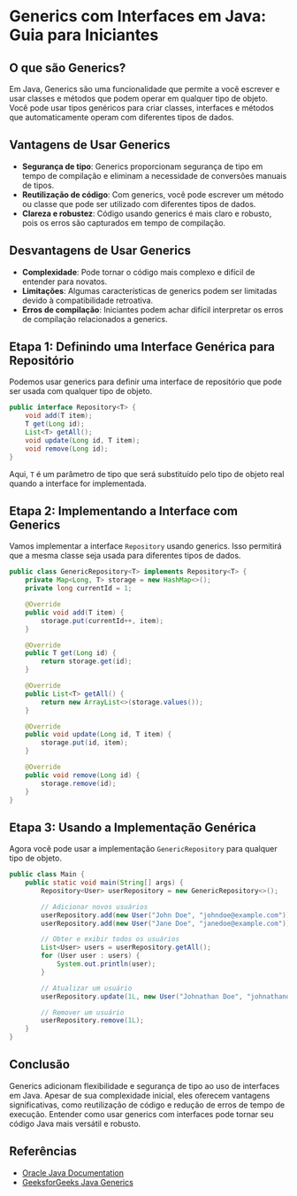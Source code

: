 
# Generics com Interfaces em Java: Guia para Iniciantes

## O que são Generics?

Em Java, Generics são uma funcionalidade que permite a você escrever e usar classes e métodos que podem operar em qualquer tipo de objeto. Você pode usar tipos genéricos para criar classes, interfaces e métodos que automaticamente operam com diferentes tipos de dados.

## Vantagens de Usar Generics

- **Segurança de tipo**: Generics proporcionam segurança de tipo em tempo de compilação e eliminam a necessidade de conversões manuais de tipos.
- **Reutilização de código**: Com generics, você pode escrever um método ou classe que pode ser utilizado com diferentes tipos de dados.
- **Clareza e robustez**: Código usando generics é mais claro e robusto, pois os erros são capturados em tempo de compilação.

## Desvantagens de Usar Generics

- **Complexidade**: Pode tornar o código mais complexo e difícil de entender para novatos.
- **Limitações**: Algumas características de generics podem ser limitadas devido à compatibilidade retroativa.
- **Erros de compilação**: Iniciantes podem achar difícil interpretar os erros de compilação relacionados a generics.

## Etapa 1: Definindo uma Interface Genérica para Repositório

Podemos usar generics para definir uma interface de repositório que pode ser usada com qualquer tipo de objeto.

```java
public interface Repository<T> {
    void add(T item);
    T get(Long id);
    List<T> getAll();
    void update(Long id, T item);
    void remove(Long id);
}
```

Aqui, `T` é um parâmetro de tipo que será substituído pelo tipo de objeto real quando a interface for implementada.

## Etapa 2: Implementando a Interface com Generics

Vamos implementar a interface `Repository` usando generics. Isso permitirá que a mesma classe seja usada para diferentes tipos de dados.

```java
public class GenericRepository<T> implements Repository<T> {
    private Map<Long, T> storage = new HashMap<>();
    private long currentId = 1;

    @Override
    public void add(T item) {
        storage.put(currentId++, item);
    }

    @Override
    public T get(Long id) {
        return storage.get(id);
    }

    @Override
    public List<T> getAll() {
        return new ArrayList<>(storage.values());
    }

    @Override
    public void update(Long id, T item) {
        storage.put(id, item);
    }

    @Override
    public void remove(Long id) {
        storage.remove(id);
    }
}
```

## Etapa 3: Usando a Implementação Genérica

Agora você pode usar a implementação `GenericRepository` para qualquer tipo de objeto.

```java
public class Main {
    public static void main(String[] args) {
        Repository<User> userRepository = new GenericRepository<>();

        // Adicionar novos usuários
        userRepository.add(new User("John Doe", "johndoe@example.com"));
        userRepository.add(new User("Jane Doe", "janedoe@example.com"));

        // Obter e exibir todos os usuários
        List<User> users = userRepository.getAll();
        for (User user : users) {
            System.out.println(user);
        }

        // Atualizar um usuário
        userRepository.update(1L, new User("Johnathan Doe", "johnathandoe@example.com"));

        // Remover um usuário
        userRepository.remove(1L);
    }
}
```

## Conclusão

Generics adicionam flexibilidade e segurança de tipo ao uso de interfaces em Java. Apesar de sua complexidade inicial, eles oferecem vantagens significativas, como reutilização de código e redução de erros de tempo de execução. Entender como usar generics com interfaces pode tornar seu código Java mais versátil e robusto.

## Referências

- [Oracle Java Documentation](https://docs.oracle.com/javase/tutorial/java/generics/index.html)
- [GeeksforGeeks Java Generics](https://www.geeksforgeeks.org/generics-in-java/)
